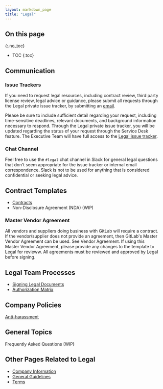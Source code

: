 ```yaml
---
layout: markdown_page
title: "Legal"
---
```


## On this page
{:.no_toc}

- TOC
{:toc}
 
## Communication
 
### Issue Trackers
If you need to request legal resources, including contract review, third party license review, legal advice or guidance, please submit all requests through the Legal private issue tracker, by submitting an [email](mailto:incoming+gitlab-legal/legal-issue-tracker@gitlab.com).
 
Please be sure to include sufficient detail regarding your request, including time-sensitive deadlines, relevant documents, and background information necessary to respond.  Through the Legal private issue tracker, you will be updated regarding the status of your request through the Service Desk feature.  The Executive Team will have full access to the [Legal issue tracker](https://gitlab.com/gitlab-legal/legal-issue-tracker).
 
### Chat Channel
Feel free to use the `#legal` chat channel in Slack for general legal questions that don't seem appropriate for the issue tracker or internal email correspondence.  Slack is not to be used for anything that is considered confidential or seeking legal advice.
 
## Contract Templates
 
* [Contracts](https://about.gitlab.com/handbook/contracts/)
* Non-Disclosure Agreement (NDA) (WIP)

### Master Vendor Agreement
All vendors and suppliers doing business with GitLab will require a contract. If the vendor/supplier does not provide an agreement, then GitLab's Master Vendor Agreement can be used. See Vendor Agreement. If using this Master Vendor Agreement, please provide any changes to the template to Legal for revieww. All agreements must be reviewed and approved by Legal before signing.
 
 
## Legal Team Processes
 
* [Signing Legal Documents](https://about.gitlab.com/handbook/signing-legal-documents/)
* [Authorization Matrix](https://about.gitlab.com/handbook/finance/authorization-matrix/)
 
## Company Policies
 
[Anti-harassment](https://about.gitlab.com/handbook/anti-harassment/)
 
 
## General Topics

Frequently Asked Questions (WIP)
 
 
## Other Pages Related to Legal
 
* [Company Information](https://gitlab.com/gitlab-com/finance/wikis/company-information)
* [General Guidelines](https://about.gitlab.com/handbook/general-guidelines/)
* [Terms](https://about.gitlab.com/terms/)